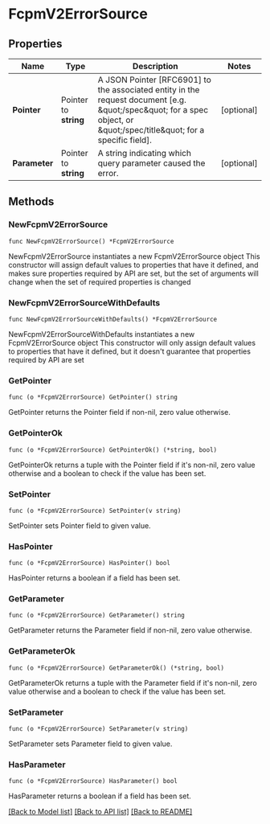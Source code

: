 # FcpmV2ErrorSource

## Properties

Name | Type | Description | Notes
------------ | ------------- | ------------- | -------------
**Pointer** | Pointer to **string** | A JSON Pointer [RFC6901] to the associated entity in the request document [e.g. \&quot;/spec\&quot; for a spec object, or \&quot;/spec/title\&quot; for a specific field]. | [optional] 
**Parameter** | Pointer to **string** | A string indicating which query parameter caused the error. | [optional] 

## Methods

### NewFcpmV2ErrorSource

`func NewFcpmV2ErrorSource() *FcpmV2ErrorSource`

NewFcpmV2ErrorSource instantiates a new FcpmV2ErrorSource object
This constructor will assign default values to properties that have it defined,
and makes sure properties required by API are set, but the set of arguments
will change when the set of required properties is changed

### NewFcpmV2ErrorSourceWithDefaults

`func NewFcpmV2ErrorSourceWithDefaults() *FcpmV2ErrorSource`

NewFcpmV2ErrorSourceWithDefaults instantiates a new FcpmV2ErrorSource object
This constructor will only assign default values to properties that have it defined,
but it doesn't guarantee that properties required by API are set

### GetPointer

`func (o *FcpmV2ErrorSource) GetPointer() string`

GetPointer returns the Pointer field if non-nil, zero value otherwise.

### GetPointerOk

`func (o *FcpmV2ErrorSource) GetPointerOk() (*string, bool)`

GetPointerOk returns a tuple with the Pointer field if it's non-nil, zero value otherwise
and a boolean to check if the value has been set.

### SetPointer

`func (o *FcpmV2ErrorSource) SetPointer(v string)`

SetPointer sets Pointer field to given value.

### HasPointer

`func (o *FcpmV2ErrorSource) HasPointer() bool`

HasPointer returns a boolean if a field has been set.

### GetParameter

`func (o *FcpmV2ErrorSource) GetParameter() string`

GetParameter returns the Parameter field if non-nil, zero value otherwise.

### GetParameterOk

`func (o *FcpmV2ErrorSource) GetParameterOk() (*string, bool)`

GetParameterOk returns a tuple with the Parameter field if it's non-nil, zero value otherwise
and a boolean to check if the value has been set.

### SetParameter

`func (o *FcpmV2ErrorSource) SetParameter(v string)`

SetParameter sets Parameter field to given value.

### HasParameter

`func (o *FcpmV2ErrorSource) HasParameter() bool`

HasParameter returns a boolean if a field has been set.


[[Back to Model list]](../README.md#documentation-for-models) [[Back to API list]](../README.md#documentation-for-api-endpoints) [[Back to README]](../README.md)


